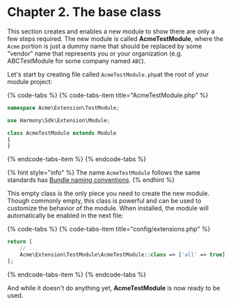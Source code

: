 # Chapter 2. The base class

This section creates and enables a new module to show there are only a few steps required. The new module is called **AcmeTestModule**, where the `Acme` portion is just a dummy name that should be replaced by some "vendor" name that represents you or your organization \(e.g. ABCTestModule for some company named `ABC`\).

Let's start by creating file called `AcmeTestModule.php`at the root of your module project:

{% code-tabs %}
{% code-tabs-item title="AcmeTestModule.php" %}
```php
namespace Acme\Extension\TestModule;

use Harmony\Sdk\Extension\Module;

class AcmeTestModule extends Module
{
}
```
{% endcode-tabs-item %}
{% endcode-tabs %}

{% hint style="info" %}
The name `AcmeTestModule` follows the same standards has [Bundle naming conventions](https://symfony.com/doc/master/bundles/best_practices.html#bundles-naming-conventions).
{% endhint %}

This empty class is the only piece you need to create the new module. Though commonly empty, this class is powerful and can be used to customize the behavior of the module. When installed, the module will automatically be enabled in the next file:

{% code-tabs %}
{% code-tabs-item title="config/extensions.php" %}
```php
return [
    // ...
    Acme\Extension\TestModule\AcmeTestModule::class => ['all' => true],
];
```
{% endcode-tabs-item %}
{% endcode-tabs %}

And while it doesn't do anything yet, **AcmeTestModule** is now ready to be used.

